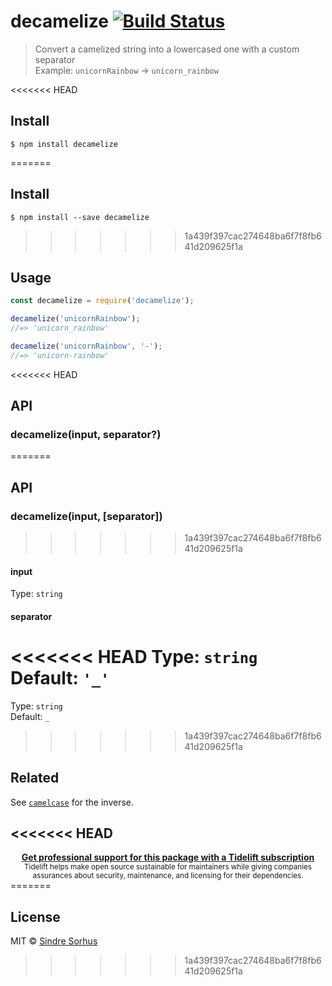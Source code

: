# decamelize [![Build Status](https://travis-ci.org/sindresorhus/decamelize.svg?branch=master)](https://travis-ci.org/sindresorhus/decamelize)

> Convert a camelized string into a lowercased one with a custom separator<br>
> Example: `unicornRainbow` → `unicorn_rainbow`

<<<<<<< HEAD
## Install

```
$ npm install decamelize
```

=======

## Install

```
$ npm install --save decamelize
```


>>>>>>> 1a439f397cac274648ba6f7f8fb641d209625f1a
## Usage

```js
const decamelize = require('decamelize');

decamelize('unicornRainbow');
//=> 'unicorn_rainbow'

decamelize('unicornRainbow', '-');
//=> 'unicorn-rainbow'
```

<<<<<<< HEAD
## API

### decamelize(input, separator?)
=======

## API

### decamelize(input, [separator])
>>>>>>> 1a439f397cac274648ba6f7f8fb641d209625f1a

#### input

Type: `string`

#### separator

<<<<<<< HEAD
Type: `string`\
Default: `'_'`
=======
Type: `string`<br>
Default: `_`

>>>>>>> 1a439f397cac274648ba6f7f8fb641d209625f1a

## Related

See [`camelcase`](https://github.com/sindresorhus/camelcase) for the inverse.

<<<<<<< HEAD
---

<div align="center">
	<b>
		<a href="https://tidelift.com/subscription/pkg/npm-decamelize?utm_source=npm-decamelize&utm_medium=referral&utm_campaign=readme">Get professional support for this package with a Tidelift subscription</a>
	</b>
	<br>
	<sub>
		Tidelift helps make open source sustainable for maintainers while giving companies<br>assurances about security, maintenance, and licensing for their dependencies.
	</sub>
</div>
=======

## License

MIT © [Sindre Sorhus](https://sindresorhus.com)
>>>>>>> 1a439f397cac274648ba6f7f8fb641d209625f1a
